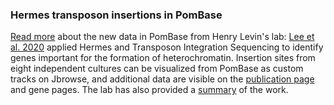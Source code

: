 ### Hermes transposon insertions in PomBase
<!-- pombase_flags: frontpage -->
<!-- newsfeed_thumbnail: transposon.png -->

[Read more](/documents/2020-09-11-hermes-transposon-data-long) about the
new data in PomBase from Henry Levin's lab: [Lee et
al. 2020](https://www.pombase.org/reference/PMID:32101745) applied
Hermes and Transposon Integration Sequencing to identify genes
important for the formation of heterochromatin. Insertion sites from
eight independent cultures can be visualized from PomBase as custom
tracks on Jbrowse, and additional data are visible on the [publication
page](https://www.pombase.org/reference/PMID:32101745) and gene
pages. The lab has also provided a
[summary](/documents/2020-09-11-hermes-transposon-data-long) of the work.


